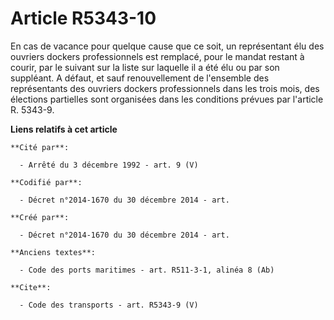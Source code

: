 # Article R5343-10

En cas de vacance pour quelque cause que ce soit, un représentant élu des ouvriers dockers professionnels est remplacé, pour
le mandat restant à courir, par le suivant sur la liste sur laquelle il a été élu ou par son suppléant. A défaut, et sauf
renouvellement de l'ensemble des représentants des ouvriers dockers professionnels dans les trois mois, des élections
partielles sont organisées dans les conditions prévues par l'article R. 5343-9.

**Liens relatifs à cet article**

	**Cité par**:

	  - Arrêté du 3 décembre 1992 - art. 9 (V)

	**Codifié par**:

	  - Décret n°2014-1670 du 30 décembre 2014 - art.

	**Créé par**:

	  - Décret n°2014-1670 du 30 décembre 2014 - art.

	**Anciens textes**:

	  - Code des ports maritimes - art. R511-3-1, alinéa 8 (Ab)

	**Cite**:

	  - Code des transports - art. R5343-9 (V)

